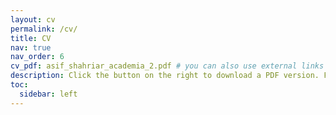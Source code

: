 ```yaml
---
layout: cv
permalink: /cv/
title: CV
nav: true
nav_order: 6
cv_pdf: asif_shahriar_academia_2.pdf # you can also use external links here
description: Click the button on the right to download a PDF version. For more information, feel free to drop an email.
toc:
  sidebar: left
---
```

